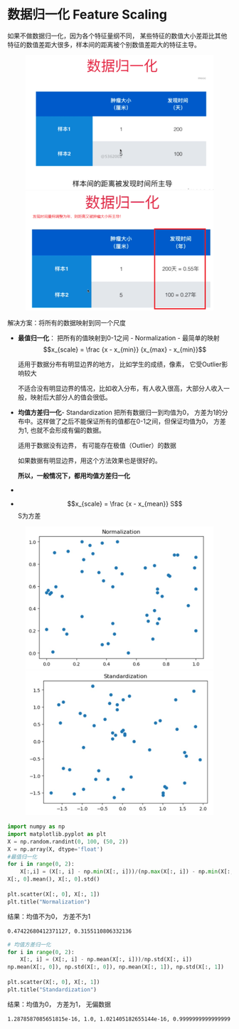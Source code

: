 # 数据归一化 Feature Scaling


如果不做数据归一化，因为各个特征量纲不同， 某些特征的数值大小差距比其他特征的数值差距大很多，样本间的距离被个别数值差距大的特征主导。 

<figure class="half">
    <img src="images/4-7-scaler.png">
    <img src="images/4-7-scaler1.png">
</figure>

解决方案：将所有的数据映射到同一个尺度
- **最值归一化**： 把所有的值映射到0-1之间 - Normalization - 最简单的映射
  $$x_{scale} = \frac {x - x_{min}} {x_{max} - x_{min}}$$

  适用于数据分布有明显边界的地方， 比如学生的成绩，像素， 它受Outlier影响较大

  不适合没有明显边界的情况，比如收入分布，有人收入很高，大部分人收入一般，映射后大部分人的值会很低。

- **均值方差归一化**- Standardization 把所有数据归一到均值为0， 方差为1的分布中。这样做了之后不能保证所有的值都在0-1之间，但保证均值为0， 方差为1, 也就不会形成有偏的数据。 
    
    适用于数据没有边界， 有可能存在极值（Outlier）的数据

    如果数据有明显边界，用这个方法效果也是很好的。 

    **所以，一般情况下，都用均值方差归一化**
- 
-    $$x_{scale} = \frac {x - x_{mean}} S$$ S为方差



<figure class="half">
    <img src="images/4-7-normalization.jpg">
    <img src="images/4-7-standardization.jpg">
</figure>

```python
import numpy as np
import matplotlib.pyplot as plt
X = np.random.randint(0, 100, (50, 2))
X = np.array(X, dtype='float')
#最值归一化
for i in range(0, 2):
    X[:,i] = (X[:, i] - np.min(X[:, i]))/(np.max(X[:, i]) - np.min(X[:, i]))
X[:, 0].mean(), X[:, 0].std()
	
plt.scatter(X[:, 0], X[:, 1])
plt.title("Normalization")
```
结果：均值不为0， 方差不为1

`0.47422680412371127, 0.3155110806332136`

```python
# 均值方差归一化
for i in range(0, 2):
    X[:, i] = (X[:, i] - np.mean(X[:, i]))/np.std(X[:, i])
np.mean(X[:, 0]), np.std(X[:, 0]), np.mean(X[:, 1]), np.std(X[:, 1])

plt.scatter(X[:, 0], X[:, 1])
plt.title("Standardization")
```

结果：均值为0， 方差为1， 无偏数据

`1.2878587085651815e-16, 1.0, 1.021405182655144e-16, 0.9999999999999999`